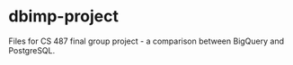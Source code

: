 # dbimp-project
Files for CS 487 final group project - a comparison between BigQuery and PostgreSQL.
